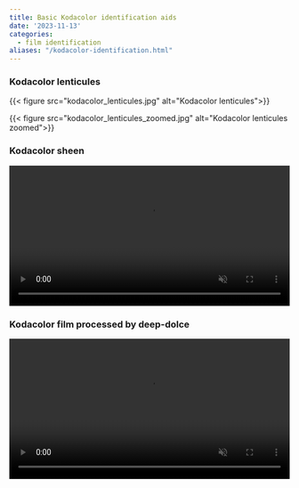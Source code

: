 ```yaml
---
title: Basic Kodacolor identification aids
date: '2023-11-13'
categories:
  - film identification
aliases: "/kodacolor-identification.html"
---
```


### Kodacolor lenticules

{{< figure src="kodacolor_lenticules.jpg" alt="Kodacolor lenticules">}}

{{< figure src="kodacolor_lenticules_zoomed.jpg" alt="Kodacolor lenticules zoomed">}}

### Kodacolor sheen
<video width="100%" autoplay muted loop playsinline>
	<source src="kodacolor_sheen.mp4" type="video/mp4">
	<p>Your browser does not support the video format/codec.</p>
</video>

### Kodacolor film processed by deep-dolce
<video width="100%" autoplay muted loop playsinline>
	<source src="/post/2023/08/21/video-ocr.py-and-chatgpt/kodacolor.webm" type="video/webm">
	<source src="/post/2023/08/21/video-ocr.py-and-chatgpt/kodacolor.mp4" type="video/mp4">
	<p>Your browser does not support the video format/codec.</p>
</video>